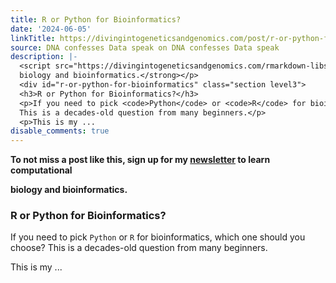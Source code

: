 ```yaml
---
title: R or Python for Bioinformatics?
date: '2024-06-05'
linkTitle: https://divingintogeneticsandgenomics.com/post/r-or-python-for-bioinformatics/
source: DNA confesses Data speak on DNA confesses Data speak
description: |-
  <script src="https://divingintogeneticsandgenomics.com/rmarkdown-libs/header-attrs/header-attrs.js"></script> <p><strong>To not miss a post like this, sign up for my <a href="https://divingintogeneticsandgenomics.ck.page/profile">newsletter</a> to learn computational
  biology and bioinformatics.</strong></p>
  <div id="r-or-python-for-bioinformatics" class="section level3">
  <h3>R or Python for Bioinformatics?</h3>
  <p>If you need to pick <code>Python</code> or <code>R</code> for bioinformatics, which one should you choose?
  This is a decades-old question from many beginners.</p>
  <p>This is my ...
disable_comments: true
---
```

<script src="https://divingintogeneticsandgenomics.com/rmarkdown-libs/header-attrs/header-attrs.js"></script> <p><strong>To not miss a post like this, sign up for my <a href="https://divingintogeneticsandgenomics.ck.page/profile">newsletter</a> to learn computational
biology and bioinformatics.</strong></p>
<div id="r-or-python-for-bioinformatics" class="section level3">
<h3>R or Python for Bioinformatics?</h3>
<p>If you need to pick <code>Python</code> or <code>R</code> for bioinformatics, which one should you choose?
This is a decades-old question from many beginners.</p>
<p>This is my ...